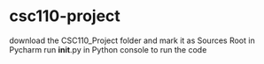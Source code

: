 # csc110-project

download the CSC110_Project folder and mark it as Sources Root in Pycharm
run __init__.py in Python console to run the code
